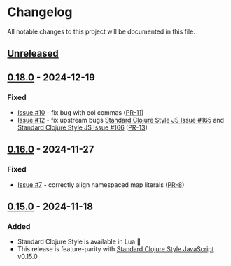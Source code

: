 # Changelog

All notable changes to this project will be documented in this file.

## [Unreleased]

## [0.18.0] - 2024-12-19

### Fixed
- [Issue #10] - fix bug with eol commas ([PR-11])
- [Issue #12] - fix upstream bugs [Standard Clojure Style JS Issue #165] and [Standard Clojure Style JS Issue #166] ([PR-13])

## [0.16.0] - 2024-11-27

### Fixed
- [Issue #7] - correctly align namespaced map literals ([PR-8])

## [0.15.0] - 2024-11-18

### Added
- Standard Clojure Style is available in Lua :tada:
- This release is feature-parity with [Standard Clojure Style JavaScript] v0.15.0

[Standard Clojure Style JavaScript]:https://github.com/oakmac/standard-clojure-style-js
[Standard Clojure Style JS Issue #165]:https://github.com/oakmac/standard-clojure-style-js/issues/165
[Standard Clojure Style JS Issue #166]:https://github.com/oakmac/standard-clojure-style-js/issues/166

[Unreleased]:https://github.com/oakmac/standard-clojure-style-lua/compare/v0.18.0...HEAD
[0.18.0]:https://github.com/oakmac/standard-clojure-style-lua/releases/tag/v0.18.0
[0.16.0]:https://github.com/oakmac/standard-clojure-style-lua/releases/tag/v0.16.0
[0.15.0]:https://github.com/oakmac/standard-clojure-style-lua/releases/tag/v0.15.0

[Issue #7]:https://github.com/oakmac/standard-clojure-style-lua/issues/7
[Issue #10]:https://github.com/oakmac/standard-clojure-style-lua/issues/10
[Issue #12]:https://github.com/oakmac/standard-clojure-style-lua/issues/12

[PR-8]:https://github.com/oakmac/standard-clojure-style-lua/pull/8
[PR-11]:https://github.com/oakmac/standard-clojure-style-lua/pull/11
[PR-13]:https://github.com/oakmac/standard-clojure-style-lua/pull/13
